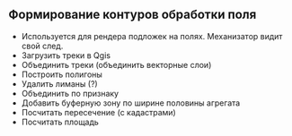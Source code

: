 ## Формирование контуров обработки поля
* Используется для рендера подложек на полях. Механизатор видит свой след.
* Загрузить треки в Qgis
* Объединить треки (объединить векторные слои)
* Построить полигоны
* Удалить лиманы (?)
* Объединить по признаку
* Добавить буферную зону по ширине половины агрегата
* Посчитать пересечение (с кадастрами)
* Посчитать площадь